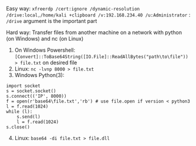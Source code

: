 Easy way:
`xfreerdp /cert:ignore /dynamic-resolution /drive:local,/home/kali +clipboard /v:192.168.234.40 /u:Administrator` : `/drive` argument is the important part

Hard way:
Transfer files from another machine on a network with python (on Windows) and nc (on Linux)
1. On Windows Powershell: `[Convert]::ToBase64String([IO.File]::ReadAllBytes("path\to\file")) > file.txt` on desired file
2. Linux: `nc -lvnp 8000 > file.txt`
3. Windows Python(3):
```
import socket
s = socket.socket()
s.connect(('IP', 8000))
f = open(r'base64\file.txt','rb') # use file.open if version < python3
l = f.read(1024)
while (l):
	s.send(l)
	l = f.read(1024)
s.close()
```
4. Linux: `base64 -di file.txt > file.dll`